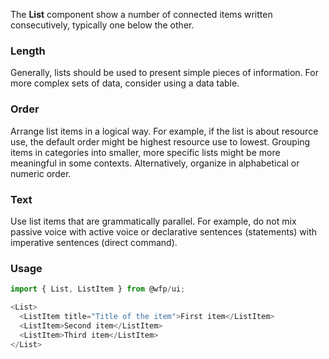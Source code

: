 The **List** component show a number of connected items written consecutively, typically one below the other.

### Length
Generally, lists should be used to present simple pieces of information. For more complex sets of data, consider using a data table.

### Order
Arrange list items in a logical way. For example, if the list is about resource use, the default order might be highest resource use to lowest. Grouping items in categories into smaller, more specific lists might be more meaningful in some contexts. Alternatively, organize in alphabetical or numeric order.

### Text
Use list items that are grammatically parallel. For example, do not mix passive voice with active voice or declarative sentences (statements) with imperative sentences (direct command).

### Usage

```js
import { List, ListItem } from @wfp/ui;
```

```js
<List>
  <ListItem title="Title of the item">First item</ListItem>
  <ListItem>Second item</ListItem>
  <ListItem>Third item</ListItem>
</List>
```

